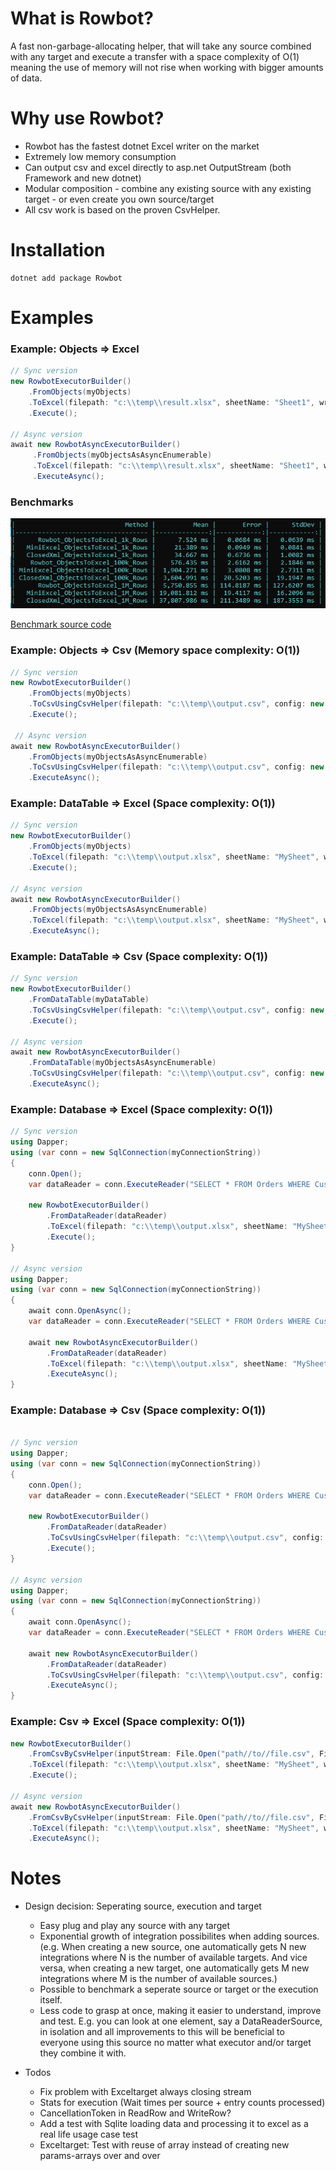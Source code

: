 # What is Rowbot?

A fast non-garbage-allocating helper, that will take any source combined with any target and execute a transfer with a
space complexity of O(1) meaning the use of memory will not rise when working with bigger amounts of data.

# Why use Rowbot?

- Rowbot has the fastest dotnet Excel writer on the market
- Extremely low memory consumption
- Can output csv and excel directly to asp.net OutputStream (both Framework and new dotnet)
- Modular composition - combine any existing source with any existing target - or even create you own source/target
- All csv work is based on the proven CsvHelper.

# Installation

```
dotnet add package Rowbot
```

# Examples

### Example: Objects => Excel

``` csharp
// Sync version
new RowbotExecutorBuilder()
    .FromObjects(myObjects)
    .ToExcel(filepath: "c:\\temp\\result.xlsx", sheetName: "Sheet1", writeHeaders: true)
    .Execute();

// Async version
await new RowbotAsyncExecutorBuilder()
     .FromObjects(myObjectsAsAsyncEnumerable)
     .ToExcel(filepath: "c:\\temp\\result.xlsx", sheetName: "Sheet1", writeHeaders: true)
     .ExecuteAsync();
```

### Benchmarks

![Excel write benchmark](benchmarks/excel_benchmark_result.png "Benchmark result")

[Benchmark source code](https://github.com/StephanMoeller/Rowbot/blob/main/benchmarks/Benchmarks.Excel/Program.cs)

### Example: Objects => Csv (Memory space complexity: O(1))

``` csharp
// Sync version
new RowbotExecutorBuilder()
    .FromObjects(myObjects)
    .ToCsvUsingCsvHelper(filepath: "c:\\temp\\output.csv", config: new CsvConfiguration(CultureInfo.InvariantCulture), writeHeaders: true)
    .Execute();
    
 // Async version
await new RowbotAsyncExecutorBuilder()
    .FromObjects(myObjectsAsAsyncEnumerable)
    .ToCsvUsingCsvHelper(filepath: "c:\\temp\\output.csv", config: new CsvConfiguration(CultureInfo.InvariantCulture), writeHeaders: true)
    .ExecuteAsync();
```

### Example: DataTable => Excel (Space complexity: O(1))

``` csharp
// Sync version
new RowbotExecutorBuilder()
    .FromObjects(myObjects)
    .ToExcel(filepath: "c:\\temp\\output.xlsx", sheetName: "MySheet", writeHeaders: true)
    .Execute();
            
// Async version
await new RowbotAsyncExecutorBuilder()
    .FromObjects(myObjectsAsAsyncEnumerable)
    .ToExcel(filepath: "c:\\temp\\output.xlsx", sheetName: "MySheet", writeHeaders: true)
    .ExecuteAsync();
```

### Example: DataTable => Csv (Space complexity: O(1))

``` csharp
// Sync version
new RowbotExecutorBuilder()
    .FromDataTable(myDataTable)
    .ToCsvUsingCsvHelper(filepath: "c:\\temp\\output.csv", config: new CsvConfiguration(CultureInfo.InvariantCulture), writeHeaders: true)
    .Execute();
            
// Async version
await new RowbotAsyncExecutorBuilder()
    .FromDataTable(myObjectsAsAsyncEnumerable)
    .ToCsvUsingCsvHelper(filepath: "c:\\temp\\output.csv", config: new CsvConfiguration(CultureInfo.InvariantCulture), writeHeaders: true)
    .ExecuteAsync();
```

### Example: Database => Excel (Space complexity: O(1))

``` csharp
// Sync version
using Dapper;
using (var conn = new SqlConnection(myConnectionString))
{
    conn.Open();
    var dataReader = conn.ExecuteReader("SELECT * FROM Orders WHERE CustomerId = @customerId", new { customerId = 123 });

    new RowbotExecutorBuilder()
        .FromDataReader(dataReader)
        .ToExcel(filepath: "c:\\temp\\output.xlsx", sheetName: "MySheet", writeHeaders: true)
        .Execute();
}

// Async version
using Dapper;
using (var conn = new SqlConnection(myConnectionString))
{
    await conn.OpenAsync();
    var dataReader = conn.ExecuteReader("SELECT * FROM Orders WHERE CustomerId = @customerId", new { customerId = 123 });
            
    await new RowbotAsyncExecutorBuilder()
        .FromDataReader(dataReader)
        .ToExcel(filepath: "c:\\temp\\output.xlsx", sheetName: "MySheet", writeHeaders: true)
        .ExecuteAsync();
}

```

### Example: Database => Csv (Space complexity: O(1))

``` csharp

// Sync version
using Dapper;
using (var conn = new SqlConnection(myConnectionString))
{
    conn.Open();
    var dataReader = conn.ExecuteReader("SELECT * FROM Orders WHERE CustomerId = @customerId", new { customerId = 123 });

    new RowbotExecutorBuilder()
        .FromDataReader(dataReader)
        .ToCsvUsingCsvHelper(filepath: "c:\\temp\\output.csv", config: new CsvConfiguration(CultureInfo.InvariantCulture), writeHeaders: true)
        .Execute();
}
            
// Async version 
using Dapper;
using (var conn = new SqlConnection(myConnectionString))
{
    await conn.OpenAsync();
    var dataReader = conn.ExecuteReader("SELECT * FROM Orders WHERE CustomerId = @customerId", new { customerId = 123 });

    await new RowbotAsyncExecutorBuilder()
        .FromDataReader(dataReader)
        .ToCsvUsingCsvHelper(filepath: "c:\\temp\\output.csv", config: new CsvConfiguration(CultureInfo.InvariantCulture), writeHeaders: true)
        .ExecuteAsync();
}

```

### Example: Csv => Excel (Space complexity: O(1))

``` csharp
new RowbotExecutorBuilder()
    .FromCsvByCsvHelper(inputStream: File.Open("path//to//file.csv", FileMode.Open), csvConfiguration: new CsvConfiguration(CultureInfo.InvariantCulture), readFirstLineAsHeaders: true)
    .ToExcel(filepath: "c:\\temp\\output.xlsx", sheetName: "MySheet", writeHeaders: true)
    .Execute();
    
// Async version
await new RowbotAsyncExecutorBuilder()
    .FromCsvByCsvHelper(inputStream: File.Open("path//to//file.csv", FileMode.Open), csvConfiguration: new CsvConfiguration(CultureInfo.InvariantCulture), readFirstLineAsHeaders: true)
    .ToExcel(filepath: "c:\\temp\\output.xlsx", sheetName: "MySheet", writeHeaders: true)
    .ExecuteAsync();
```

# Notes

- Design decision: Seperating source, execution and target
    - Easy plug and play any source with any target
    - Exponential growth of integration possibilites when adding sources. (e.g. When creating a new source, one
      automatically gets N new integrations where N is the number of available targets. And vice versa, when creating a
      new target, one automatically gets M new integrations where M is the number of available sources.)
    - Possible to benchmark a seperate source or target or the execution itself.
    - Less code to grasp at once, making it easier to understand, improve and test. E.g. you can look at one element,
      say a DataReaderSource, in isolation and all improvements to this will be beneficial to everyone using this source
      no matter what executor and/or target they combine it with.

- Todos
    - Fix problem with Exceltarget always closing stream
    - Stats for execution (Wait times per source + entry counts processed)
    - CancellationToken in ReadRow and WriteRow?
    - Add a test with Sqlite loading data and processing it to excel as a real life usage case test
    - Exceltarget: Test with reuse of array instead of creating new params-arrays over and over
